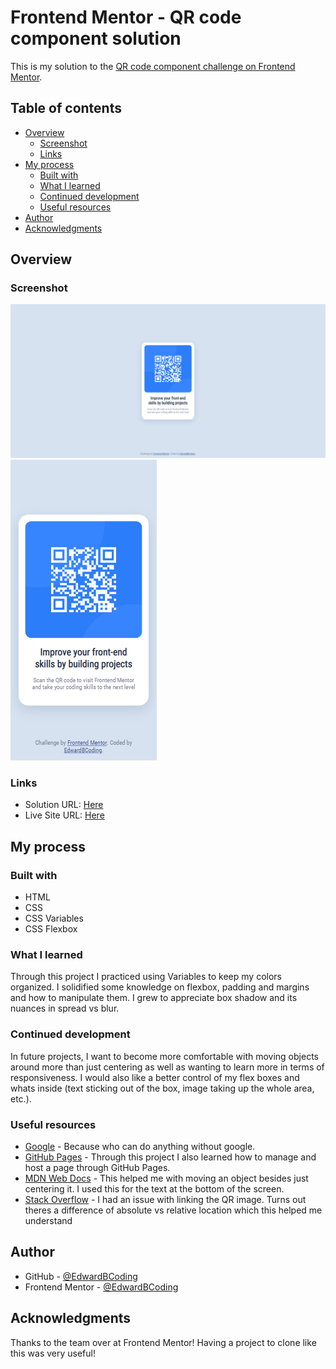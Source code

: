 # Frontend Mentor - QR code component solution

This is my solution to the [QR code component challenge on Frontend Mentor](https://www.frontendmentor.io/challenges/qr-code-component-iux_sIO_H).

## Table of contents

- [Overview](#overview)
  - [Screenshot](#screenshot)
  - [Links](#links)
- [My process](#my-process)
  - [Built with](#built-with)
  - [What I learned](#what-i-learned)
  - [Continued development](#continued-development)
  - [Useful resources](#useful-resources)
- [Author](#author)
- [Acknowledgments](#acknowledgments)

## Overview



### Screenshot

![](./images/screenshot-desktop.png)
![](./images/screenshot-mobile.png)

### Links

- Solution URL: [Here](https://www.frontendmentor.io/solutions/qr-code-component-R-99Nhwzu9)
- Live Site URL: [Here](https://edwardbcoding.github.io/QR-Code-Page/)

## My process

### Built with

- HTML
- CSS
- CSS Variables
- CSS Flexbox


### What I learned

Through this project I practiced using Variables to keep my colors organized. I solidified some knowledge on flexbox, padding and margins and how to manipulate them. I grew to appreciate box shadow and its nuances in spread vs blur.

### Continued development

In future projects, I want to become more comfortable with moving objects around more than just centering as well as wanting to learn more in terms of responsiveness. I would also like a better control of my flex boxes and whats inside (text sticking out of the box, image taking up the whole area, etc.).

### Useful resources

- [Google](https://www.google.com/) - Because who can do anything without google.
- [GitHub Pages](https://docs.github.com/en/pages/getting-started-with-github-pages/creating-a-github-pages-site#creating-your-site) - Through this project I also learned how to manage and host a page through GitHub Pages.
- [MDN Web Docs](https://developer.mozilla.org/en-US/docs/Web/CSS/bottom) - This helped me with moving an object besides just centering it. I used this for the text at the bottom of the screen.
- [Stack Overflow](https://stackoverflow.com/questions/24254127/html-image-wont-display) - I had an issue with linking the QR image. Turns out theres a difference of absolute vs relative location which this helped me understand

## Author

- GitHub - [@EdwardBCoding](https://github.com/EdwardBCoding)
- Frontend Mentor - [@EdwardBCoding](https://www.frontendmentor.io/profile/EdwardBCoding)

## Acknowledgments

Thanks to the team over at Frontend Mentor! Having a project to clone like this was very useful!

